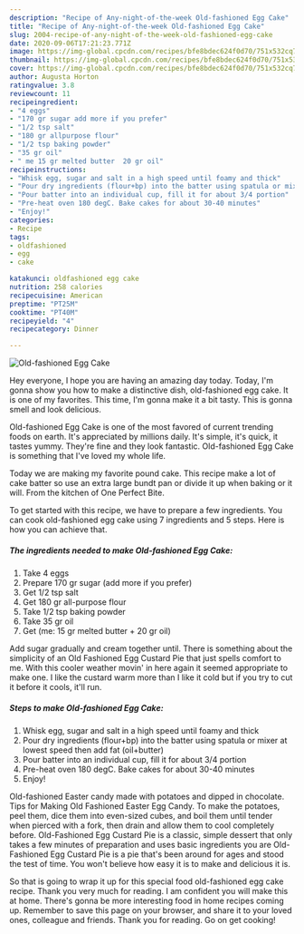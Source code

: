 ```yaml
---
description: "Recipe of Any-night-of-the-week Old-fashioned Egg Cake"
title: "Recipe of Any-night-of-the-week Old-fashioned Egg Cake"
slug: 2004-recipe-of-any-night-of-the-week-old-fashioned-egg-cake
date: 2020-09-06T17:21:23.771Z
image: https://img-global.cpcdn.com/recipes/bfe8bdec624f0d70/751x532cq70/old-fashioned-egg-cake-recipe-main-photo.jpg
thumbnail: https://img-global.cpcdn.com/recipes/bfe8bdec624f0d70/751x532cq70/old-fashioned-egg-cake-recipe-main-photo.jpg
cover: https://img-global.cpcdn.com/recipes/bfe8bdec624f0d70/751x532cq70/old-fashioned-egg-cake-recipe-main-photo.jpg
author: Augusta Horton
ratingvalue: 3.8
reviewcount: 11
recipeingredient:
- "4 eggs"
- "170 gr sugar add more if you prefer"
- "1/2 tsp salt"
- "180 gr allpurpose flour"
- "1/2 tsp baking powder"
- "35 gr oil"
- " me 15 gr melted butter  20 gr oil"
recipeinstructions:
- "Whisk egg, sugar and salt in a high speed until foamy and thick"
- "Pour dry ingredients (flour+bp) into the batter using spatula or mixer at lowest speed then add fat (oil+butter)"
- "Pour batter into an individual cup, fill it for about 3/4 portion"
- "Pre-heat oven 180 degC. Bake cakes for about 30-40 minutes"
- "Enjoy!"
categories:
- Recipe
tags:
- oldfashioned
- egg
- cake

katakunci: oldfashioned egg cake 
nutrition: 258 calories
recipecuisine: American
preptime: "PT25M"
cooktime: "PT40M"
recipeyield: "4"
recipecategory: Dinner

---
```



![Old-fashioned Egg Cake](https://img-global.cpcdn.com/recipes/bfe8bdec624f0d70/751x532cq70/old-fashioned-egg-cake-recipe-main-photo.jpg)

Hey everyone, I hope you are having an amazing day today. Today, I'm gonna show you how to make a distinctive dish, old-fashioned egg cake. It is one of my favorites. This time, I'm gonna make it a bit tasty. This is gonna smell and look delicious.

Old-fashioned Egg Cake is one of the most favored of current trending foods on earth. It's appreciated by millions daily. It's simple, it's quick, it tastes yummy. They're fine and they look fantastic. Old-fashioned Egg Cake is something that I've loved my whole life.

Today we are making my favorite pound cake. This recipe make a lot of cake batter so use an extra large bundt pan or divide it up when baking or it will. From the kitchen of One Perfect Bite.


To get started with this recipe, we have to prepare a few ingredients. You can cook old-fashioned egg cake using 7 ingredients and 5 steps. Here is how you can achieve that.

<!--inarticleads1-->

##### The ingredients needed to make Old-fashioned Egg Cake:

1. Take 4 eggs
1. Prepare 170 gr sugar (add more if you prefer)
1. Get 1/2 tsp salt
1. Get 180 gr all-purpose flour
1. Take 1/2 tsp baking powder
1. Take 35 gr oil
1. Get  (me: 15 gr melted butter + 20 gr oil)


Add sugar gradually and cream together until. There is something about the simplicity of an Old Fashioned Egg Custard Pie that just spells comfort to me. With this cooler weather movin&#39; in here again it seemed appropriate to make one. I like the custard warm more than I like it cold but if you try to cut it before it cools, it&#39;ll run. 

<!--inarticleads2-->

##### Steps to make Old-fashioned Egg Cake:

1. Whisk egg, sugar and salt in a high speed until foamy and thick
1. Pour dry ingredients (flour+bp) into the batter using spatula or mixer at lowest speed then add fat (oil+butter)
1. Pour batter into an individual cup, fill it for about 3/4 portion
1. Pre-heat oven 180 degC. Bake cakes for about 30-40 minutes
1. Enjoy!


Old-fashioned Easter candy made with potatoes and dipped in chocolate. Tips for Making Old Fashioned Easter Egg Candy. To make the potatoes, peel them, dice them into even-sized cubes, and boil them until tender when pierced with a fork, then drain and allow them to cool completely before. Old-Fashioned Egg Custard Pie is a classic, simple dessert that only takes a few minutes of preparation and uses basic ingredients you are Old-Fashioned Egg Custard Pie is a pie that&#39;s been around for ages and stood the test of time. You won&#39;t believe how easy it is to make and delicious it is. 

So that is going to wrap it up for this special food old-fashioned egg cake recipe. Thank you very much for reading. I am confident you will make this at home. There's gonna be more interesting food in home recipes coming up. Remember to save this page on your browser, and share it to your loved ones, colleague and friends. Thank you for reading. Go on get cooking!
